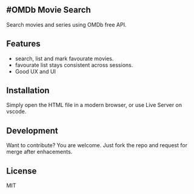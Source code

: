 
#OMDb Movie Search
----------------------------------
Search movies and series using OMDb free API.
## Features

- search, list and mark favourate movies.
- favourate list stays consistent across sessions.
- Good UX and UI

## Installation
Simply open the HTML file in a modern browser, or use Live Server on vscode.

## Development

Want to contribute? You are welcome. Just fork the repo and request for merge after enhacements.

## License

MIT
